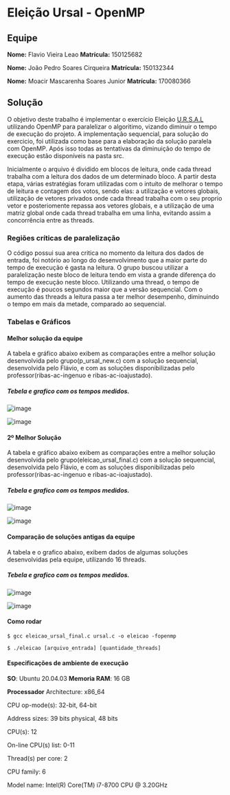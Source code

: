 # Eleição Ursal - OpenMP

## Equipe
**Nome:** Flavio Vieira Leao **Matrícula:** 150125682  

**Nome:** João Pedro Soares Cirqueira **Matrícula:** 150132344 

**Nome:** Moacir Mascarenha Soares Junior **Matrícula:** 170080366

## Solução
  O objetivo deste trabalho é implementar o exercício Eleição [U.R.S.A.L](https://moj.naquadah.com.br/contests/bcr-PSPD-2021_1/eleicao-ursal) utilizando OpenMP para paralelizar o algoritimo, vizando diminuir o tempo de execução do projeto. A implementação sequencial, para solução do exercicio, foi utilizada como base para a elaboração da solução paralela com OpenMP. Após isso todas as tentativas da diminuição do tempo de execução estão disponíveis na pasta src.
  
  Inicialmente o arquivo é dividido em blocos de leitura, onde cada thread trabalha com a leitura dos dados de um determinado bloco. A partir desta etapa, várias estratégias foram utilizadas com o intuito de melhorar o tempo de leitura e contagem dos votos, sendo elas: 
  a utilização e vetores globais, utilização de vetores privados onde cada thread trabalha com o seu proprio vetor e posteriomente repassa aos vetores globais, e a utilização de uma matriz global onde cada thread trabalha em uma linha, evitando assim a concorrência entre as threads.

### Regiões críticas de paralelização
  O código possui sua area critica no momento da leitura dos dados de entrada, foi notório ao longo do desenvolvimento que a maior parte do tempo de execução é gasta na leitura. O grupo buscou utilizar a paralelização neste bloco de leitura tendo em vista a grande diferença do tempo de execução neste bloco. Utilizando uma thread, o tempo de execução é poucos segundos maior que a versão sequencial. Com o aumento das threads a leitura passa a ter melhor desempenho, diminuindo o tempo em mais da metade, comparado ao sequencial.

  
### Tabelas e Gráficos



#### Melhor solução da equipe
   A tabela e gráfico abaixo exibem as comparações entre a melhor solução desenvolvida pelo grupo(p_ursal_new.c) com a solução sequencial, desenvolvida pelo Flávio, e com as soluções disponibilizadas pelo professor(ribas-ac-ingenuo e ribas-ac-ioajustado).

##### Tebela e grafico com os tempos medidos.
  ![image](https://user-images.githubusercontent.com/48539765/137126670-9ab5b5e4-41fb-4461-89fb-64c954664d20.png)

  ![image](https://user-images.githubusercontent.com/48539765/137127087-904415eb-f0b2-4ee6-be48-9ba1c5c2815b.png)


#### 2º Melhor Solução
   A tabela e gráfico abaixo exibem as comparações entre a melhor solução desenvolvida pelo grupo(eleicao_ursal_final.c) com a solução sequencial, desenvolvida pelo Flávio, e com as soluções disponibilizadas pelo professor(ribas-ac-ingenuo e ribas-ac-ioajustado).
##### Tebela e grafico com os tempos medidos.
![image](https://user-images.githubusercontent.com/48539765/136131611-9b8714a7-195d-4c91-9652-7a3b5e2f78e6.png)

![image](https://user-images.githubusercontent.com/48539765/136130757-2f829cb3-bf25-4d4e-bf71-e53d1105d05e.png)


#### Comparação de soluções antigas da equipe

  A tabela e o grafico abaixo, exibem dados de algumas soluções desenvolvidas pela equipe, utilizando 16 threads.
  ##### Tebela e grafico com os tempos medidos.
  ![image](https://user-images.githubusercontent.com/48539765/136134168-a7488bdf-e7d4-40c3-b0cf-959213b4a12c.png)

  
  ![image](https://user-images.githubusercontent.com/48539765/136133911-0a33ff6f-b62d-4f6c-88b1-963060c7b9e4.png)

#### Como rodar

```$ gcc eleicao_ursal_final.c ursal.c -o eleicao -fopenmp```

```$ ./eleicao [arquivo_entrada] [quantidade_threads]```


#### Especificações de ambiente de execução
**SO**: Ubuntu 20.04.03
**Memoria RAM**: 16 GB

**Processador**
Architecture:                    x86_64

CPU op-mode(s):                  32-bit, 64-bit

Address sizes:                   39 bits physical, 48 bits 

CPU(s):                          12

On-line CPU(s) list:             0-11

Thread(s) per core:              2

CPU family:                      6

Model name:                      Intel(R) Core(TM) i7-8700 CPU @ 3.20GHz



